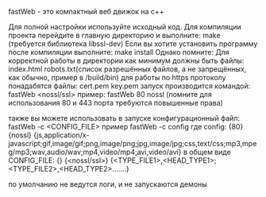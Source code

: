 fastWeb - это компактный веб движок на c++

Для полной настройки используйте исходный код. 
Для компиляции проекта перейдите в главную директорию и выполните: make (требуется библиотека libssl-dev)
Если вы хотите установить программу после компиляции выполните: make install
Однако помните: Для корректной работы в директории как минимум должны быть файлы:
		index.html
		robots.txt(список разрешённых файлов, а не запрещённых, как обычно, пример в /build/bin)
	для работы по https протоколу понадабятся файлы:
		cert.pem
		key.pem
запуск производится командой: fastWeb <PORT> <nossl/ssl>
пример: fastWeb 80 nossl (помните для использования 80 и 443 порта требуются повышенные права)

также вы можете использовать в запуске конфигурационный файл: fastWeb -c <CONFIG_FILE>
пример fastWeb -c config
		где config:
			{80}
			{nossl}
			{js,application/x-javascript;gif,image/gif;png,image/png;jpg,image/jpg;css,text/css;mp3,mpeg/mp3;wav,audio/wav;mp4,video/mp4;avi,video/avi}
	в общем виде CONFIG_FILE:
			{<PORT>}
			{<nossl/ssl>}
			{<TYPE_FILE1>,<HEAD_TYPE1>;<TYPE_FILE2>,<HEAD_TYPE2>.......}

по умолчанию не ведутся логи, и не запускаются демоны
